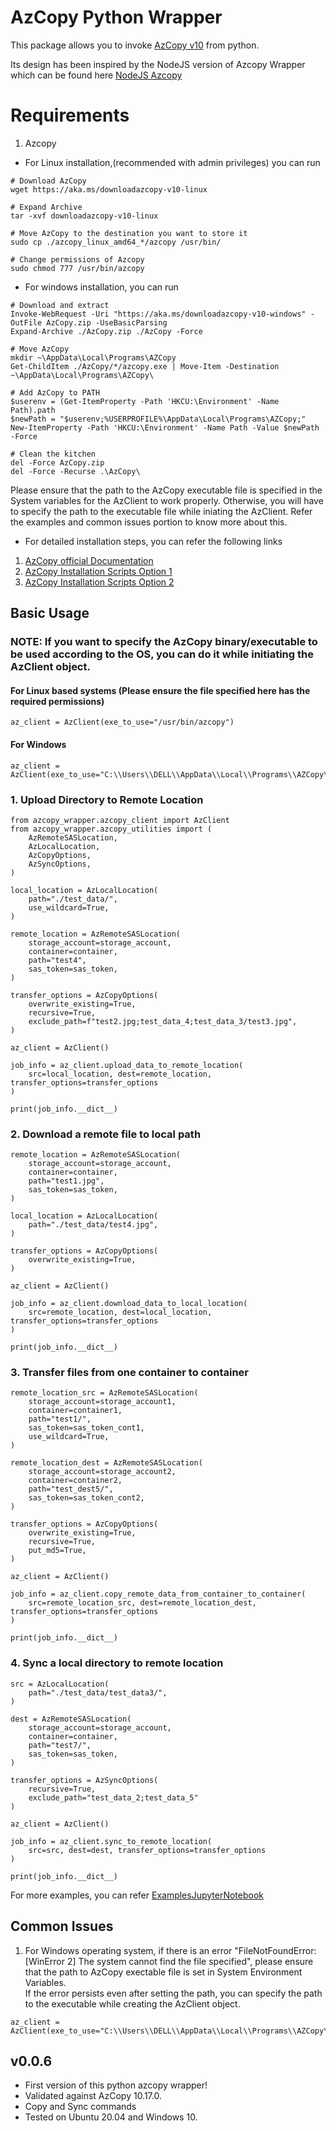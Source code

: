 # AzCopy Python Wrapper

This package allows you to invoke [AzCopy v10](https://github.com/Azure/azure-storage-azcopy) from python.

Its design has been inspired by the NodeJS version of Azcopy Wrapper which can be found here [NodeJS Azcopy](https://www.npmjs.com/package/@azure-tools/azcopy-node)

# Requirements

1. Azcopy
- For Linux installation,(recommended with admin privileges) you can run 
```
# Download AzCopy
wget https://aka.ms/downloadazcopy-v10-linux
 
# Expand Archive
tar -xvf downloadazcopy-v10-linux
 
# Move AzCopy to the destination you want to store it
sudo cp ./azcopy_linux_amd64_*/azcopy /usr/bin/

# Change permissions of Azcopy
sudo chmod 777 /usr/bin/azcopy
```

- For windows installation, you can run
```
# Download and extract
Invoke-WebRequest -Uri "https://aka.ms/downloadazcopy-v10-windows" -OutFile AzCopy.zip -UseBasicParsing
Expand-Archive ./AzCopy.zip ./AzCopy -Force

# Move AzCopy
mkdir ~\AppData\Local\Programs\AZCopy
Get-ChildItem ./AzCopy/*/azcopy.exe | Move-Item -Destination ~\AppData\Local\Programs\AZCopy\

# Add AzCopy to PATH
$userenv = (Get-ItemProperty -Path 'HKCU:\Environment' -Name Path).path
$newPath = "$userenv;%USERPROFILE%\AppData\Local\Programs\AZCopy;"
New-ItemProperty -Path 'HKCU:\Environment' -Name Path -Value $newPath -Force

# Clean the kitchen
del -Force AzCopy.zip
del -Force -Recurse .\AzCopy\
```

Please ensure that the path to the AzCopy executable file is specified in the System variables for the AzClient to work properly. Otherwise, you will have to specify the path to the executable file while iniating the AzClient. Refer the examples and common issues portion to know more about this.

- For detailed installation steps, you can refer the following links
1. [AzCopy official Documentation](https://learn.microsoft.com/en-us/azure/storage/common/storage-use-azcopy-v10)
2. [AzCopy Installation Scripts Option 1](https://www.thomasmaurer.ch/2019/05/how-to-install-azcopy-for-azure-storage/)
3. [AzCopy Installation Scripts Option 2](https://adamtheautomator.com/azcopy-download/)


## Basic Usage

### NOTE: If you want to specify the AzCopy binary/executable to be used according to the OS, you can do it while initiating the AzClient object.

#### For Linux based systems (Please  ensure the file specified here has the required permissions)
```
az_client = AzClient(exe_to_use="/usr/bin/azcopy")
```

#### For Windows
```
az_client = AzClient(exe_to_use="C:\\Users\\DELL\\AppData\\Local\\Programs\\AZCopy\\azcopy.exe")
```

### 1. Upload Directory to Remote Location

```
from azcopy_wrapper.azcopy_client import AzClient
from azcopy_wrapper.azcopy_utilities import (
    AzRemoteSASLocation,
    AzLocalLocation,
    AzCopyOptions,
    AzSyncOptions,
)

local_location = AzLocalLocation(
    path="./test_data/",
    use_wildcard=True,
)

remote_location = AzRemoteSASLocation(
    storage_account=storage_account,
    container=container,
    path="test4",
    sas_token=sas_token,
)

transfer_options = AzCopyOptions(
    overwrite_existing=True,
    recursive=True,
    exclude_path=f"test2.jpg;test_data_4;test_data_3/test3.jpg",
)

az_client = AzClient()

job_info = az_client.upload_data_to_remote_location(
    src=local_location, dest=remote_location, transfer_options=transfer_options
)

print(job_info.__dict__)
```


### 2. Download a remote file to local path

```
remote_location = AzRemoteSASLocation(
    storage_account=storage_account,
    container=container,
    path="test1.jpg",
    sas_token=sas_token,
)

local_location = AzLocalLocation(
    path="./test_data/test4.jpg",
)

transfer_options = AzCopyOptions(
    overwrite_existing=True,
)

az_client = AzClient()

job_info = az_client.download_data_to_local_location(
    src=remote_location, dest=local_location, transfer_options=transfer_options
)

print(job_info.__dict__)
```

### 3. Transfer files from one container to container

```
remote_location_src = AzRemoteSASLocation(
    storage_account=storage_account1,
    container=container1,
    path="test1/",
    sas_token=sas_token_cont1,
    use_wildcard=True,
)

remote_location_dest = AzRemoteSASLocation(
    storage_account=storage_account2,
    container=container2,
    path="test_dest5/",
    sas_token=sas_token_cont2,
)

transfer_options = AzCopyOptions(
    overwrite_existing=True,
    recursive=True,
    put_md5=True,
)

az_client = AzClient()

job_info = az_client.copy_remote_data_from_container_to_container(
    src=remote_location_src, dest=remote_location_dest, transfer_options=transfer_options
)

print(job_info.__dict__)
```

### 4. Sync a local directory to remote location

```
src = AzLocalLocation(
    path="./test_data/test_data3/",
)

dest = AzRemoteSASLocation(
    storage_account=storage_account,
    container=container,
    path="test7/",
    sas_token=sas_token,
)

transfer_options = AzSyncOptions(
    recursive=True,
    exclude_path="test_data_2;test_data_5"
)

az_client = AzClient()

job_info = az_client.sync_to_remote_location(
    src=src, dest=dest, transfer_options=transfer_options
)

print(job_info.__dict__)
```

For more examples, you can refer [ExamplesJupyterNotebook](examples.ipynb)

## Common Issues

1. For Windows operating system, if there is an error "FileNotFoundError: [WinError 2] The system cannot find the file specified", please ensure that the path to AzCopy exectable file is set in System Environment Variables. <br>
If the error persists even after setting the path, you can specify the path to the executable while creating the AzClient object. <br>
```
az_client = AzClient(exe_to_use="C:\\Users\\DELL\\AppData\\Local\\Programs\\AZCopy\\azcopy.exe")
```

## v0.0.6

- First version of this python azcopy wrapper!
- Validated against AzCopy 10.17.0.
- Copy and Sync commands
- Tested on Ubuntu 20.04 and Windows 10.